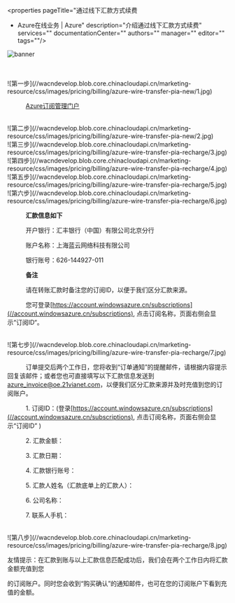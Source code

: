 <properties
	pageTitle="通过线下汇款方式续费
 - Azure在线业务 | Azure"
    description="介绍通过线下汇款方式续费"
    services=""
    documentationCenter=""
    authors=""
    manager=""
    editor=""
    tags=""/>

<tags ms.service="multiple" ms.date="" wacn.date="11/17/2016" wacn.lang="cn"/>

![banner](//wacndevelop.blob.core.chinacloudapi.cn/marketing-resource/css/images/pricing/billing/azure-wire-transfer-pia-recharge/banner.jpg)

<br />
<br />
![第一步](//wacndevelop.blob.core.chinacloudapi.cn/marketing-resource/css/images/pricing/billing/azure-wire-transfer-pia-new/1.jpg)

&emsp;&emsp;&emsp;[Azure订阅管理门户](//account.windowsazure.cn/subcriptions)

<br />
![第二步](//wacndevelop.blob.core.chinacloudapi.cn/marketing-resource/css/images/pricing/billing/azure-wire-transfer-pia-new/2.jpg)
<br />
![第三步](//wacndevelop.blob.core.chinacloudapi.cn/marketing-resource/css/images/pricing/billing/azure-wire-transfer-pia-recharge/3.jpg)
<br />
![第四步](//wacndevelop.blob.core.chinacloudapi.cn/marketing-resource/css/images/pricing/billing/azure-wire-transfer-pia-recharge/4.jpg)
<br />
![第五步](//wacndevelop.blob.core.chinacloudapi.cn/marketing-resource/css/images/pricing/billing/azure-wire-transfer-pia-recharge/5.jpg)
<br />
![第六步](//wacndevelop.blob.core.chinacloudapi.cn/marketing-resource/css/images/pricing/billing/azure-wire-transfer-pia-recharge/6.jpg)

&emsp;&emsp;&emsp;**汇款信息如下**

&emsp;&emsp;&emsp;开户银行：汇丰银行（中国）有限公司北京分行

&emsp;&emsp;&emsp;账户名称：上海蓝云网络科技有限公司

&emsp;&emsp;&emsp;银行账号：626-144927-011

&emsp;&emsp;&emsp;**备注**

&emsp;&emsp;&emsp;请在转账汇款时备注您的订阅ID，以便于我们区分汇款来源。

&emsp;&emsp;&emsp;您可登录[https://account.windowsazure.cn/subscriptions](//account.windowsazure.cn/subscriptions), 点击订阅名称，页面右侧会显示“订阅ID“。

<br />
![第七步](//wacndevelop.blob.core.chinacloudapi.cn/marketing-resource/css/images/pricing/billing/azure-wire-transfer-pia-recharge/7.jpg)

&emsp;&emsp;&emsp;订单提交后两个工作日，您将收到“订单通知”的提醒邮件，请根据内容提示回复该邮件；或者您也可直接填写以下汇款信息发送到[azure_invoice@oe.21vianet.com](azure_invoice@oe.21vianet.com)，以便我们区分汇款来源并及时充值到您的订
阅账户。

&emsp;&emsp;&emsp;1. 订阅ID：(登录[https://account.windowsazure.cn/subscriptions](//account.windowsazure.cn/subscriptions), 点击订阅名称，页面右侧会显示“订阅ID” )

&emsp;&emsp;&emsp;2. 汇款金额：

&emsp;&emsp;&emsp;3. 汇款日期：

&emsp;&emsp;&emsp;4. 汇款银行账号：

&emsp;&emsp;&emsp;5. 汇款人姓名（汇款底单上的汇款人）：

&emsp;&emsp;&emsp;6. 公司名称：

&emsp;&emsp;&emsp;7. 联系人手机：

<br />
![第八步](//wacndevelop.blob.core.chinacloudapi.cn/marketing-resource/css/images/pricing/billing/azure-wire-transfer-pia-recharge/8.jpg)

<font style="left:50px;">友情提示：在汇款到账与以上汇款信息匹配成功后，我们会在两个工作日内将汇款金额充值到您

的订阅账户。同时您会收到“购买确认”的通知邮件，也可在您的订阅账户下看到充值的金额。</font>
